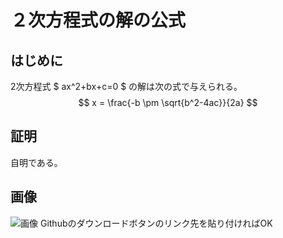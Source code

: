 # ２次方程式の解の公式
## はじめに
2次方程式 $ ax^2+bx+c=0 $ の解は次の式で与えられる。
$$ x = \frac{-b \pm \sqrt{b^2-4ac}}{2a} $$

## 証明
自明である。

## 画像
![画像](https://github.com/tsuru7/articles/raw/main/%E3%81%8A%E5%8B%89%E5%BC%B7/%E6%95%B0%E5%AD%A6/gahag-0096894494.jpg)
Githubのダウンロードボタンのリンク先を貼り付ければOK